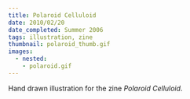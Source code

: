 ```yaml
---
title: Polaroid Celluloid
date: 2010/02/20
date_completed: Summer 2006
tags: illustration, zine
thumbnail: polaroid_thumb.gif
images:
  - nested:
    - polaroid.gif
---
```


Hand drawn illustration for the zine <i>Polaroid Celluloid</i>.
